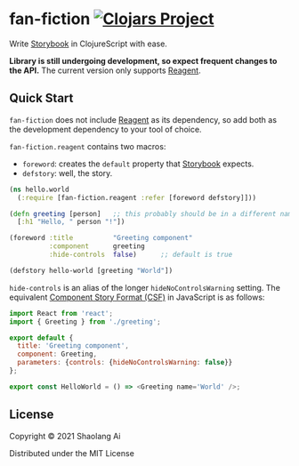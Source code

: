 # fan-fiction [![Clojars Project](https://img.shields.io/clojars/v/fan-fiction.svg)](https://clojars.org/fan-fiction)

Write [Storybook][storybook] in ClojureScript with ease.

__Library is still undergoing development, so expect frequent changes to
the API.__ The current version only supports [Reagent][reagent].

## Quick Start

`fan-fiction` does not include [Reagent][reagent] as its dependency, so
add both as the development dependency to your tool of choice.

`fan-fiction.reagent` contains two macros:

* `foreword`: creates the `default` property that [Storybook][storybook]
  expects.
* `defstory`: well, the story.

```clojure
(ns hello.world
  (:require [fan-fiction.reagent :refer [foreword defstory]]))

(defn greeting [person]   ;; this probably should be in a different namespace
  [:h1 "Hello, " person "!"])

(foreword :title          "Greeting component"
          :component      greeting
          :hide-controls  false)      ;; default is true

(defstory hello-world [greeting "World"])
```

`hide-controls` is an alias of the longer `hideNoControlsWarning` setting.
The equivalent [Component Story Format (CSF)][csf] in JavaScript is as follows:

```javascript
import React from 'react';
import { Greeting } from './greeting';

export default {
  title: 'Greeting component',
  component: Greeting,
  parameters: {controls: {hideNoControlsWarning: false}}
};

export const HelloWorld = () => <Greeting name='World' />;
```

## License

Copyright © 2021 Shaolang Ai

Distributed under the MIT License

[storybook]: https://storybook.js.org
[reagent]: https://reagent-project.github.io
[csf]: https://storybook.js.org/docs/react/writing-stories/introduction#component-story-format
